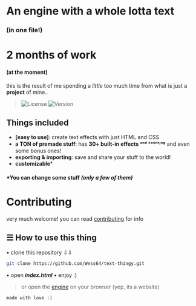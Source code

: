 # An engine with a **whole lotta text**
### (in one file!)

# 2 months of work
#### (at the moment)
this is the result of me spending a _little_ too much time from what is just a **project** of mine..
> ![License](https://img.shields.io/badge/License-MIT-555?style=flat&color=1D1C22)
> ![Version](https://img.shields.io/badge/Version-1.0.0-555?style=flat&color=1D1C22)

## Things included
- **[easy to use]**: create text effects with just HTML and CSS
- **a TON of premade stuff**: has **30+ built-in effects ᵃⁿᵈ ᶜᵒᵘⁿᵗᶦⁿᵍ**  and even some bonus ones!
- **exporting & importing**: save and share your stuff to the world!
- **customizable**\*
#### \*You can change some stuff _(only a few of them)_

# Contributing
very much welcome! you can read [contributing](CONTRIBUTING.md) for info

## ☰ How to use this thing
 • clone this repository ⇩⇩
   ```bash
   git clone https://github.com/Wess64/text-thingy.git
   ```
 • open **_index.html_**
 • enjoy :)
> or
open the [engine](https://wess64.github.io/text-thingy/) on your browser (yep, its a website)

```
made with love :)
```